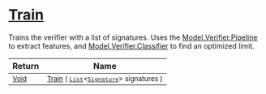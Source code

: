 # [Train](./Verifier-100664118.md)

Trains the verifier with a list of signatures. Uses the [Model.Verifier.Pipeline](https://github.com/sigstat/sigstat/blob/develop/docs/md/SigStat/Common/Model/Verifier.md) to extract features,  and [Model.Verifier.Classifier](https://github.com/sigstat/sigstat/blob/develop/docs/md/SigStat/Common/Model/Verifier.md) to find an optimized limit.

| Return | Name | 
| --- | --- | 
| <sub>[Void](https://docs.microsoft.com/en-us/dotnet/api/System.Void)</sub>| <sub>[Train](./Verifier-100664118.md) ( [`List`](https://docs.microsoft.com/en-us/dotnet/api/System.Collections.Generic.List-1)\<[`Signature`](./../../Signature.md)> signatures )</sub>| <br>


